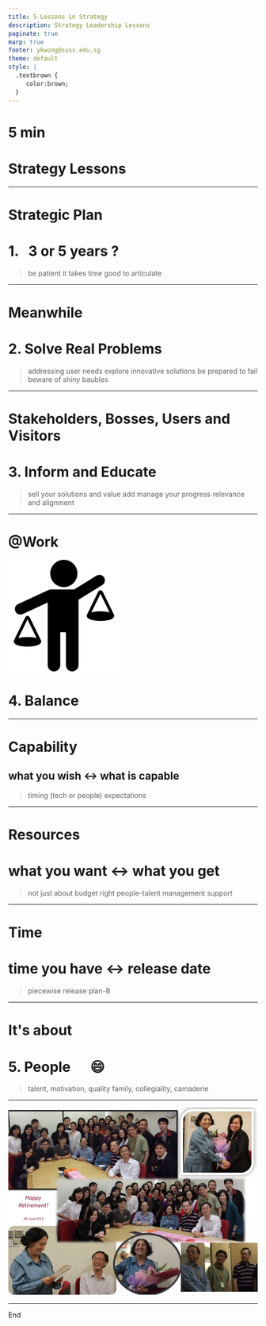 ```yaml
---
title: 5 Lessons in Strategy
description: Strategy Leadership Lessons
paginate: true
marp: true
footer: ykwong@suss.edu.sg
theme: default
style: |
  .textbrown {
     color:brown;
  }
---
```


<!-- _class: invert -->

# 5 min

# Strategy Lessons <!--- fit --->

<!-- Speaker notes:

* TimeFrame

* Solve Real Problems

* Communications

* Balance

* People
-->

---

# Strategic Plan

# 1. &nbsp; 3 or 5 years ? &nbsp; &nbsp;<!--- fit --->

> be patient it takes time
> good to articulate

<!-- Speaker notes:

* It takes time for you to implement and then reflect on the successes or shortcomings.

* It helps to present your case to stakeholders, other departments and visitors. Over time, you get better at articulating what your strategic and operational needs are.

* e.g. Content strategy, Mobile First, Online strategy
-->

---

# Meanwhile

# 2. Solve Real Problems<!--- fit --->

> addressing user needs
> explore innovative solutions
> be prepared to fail
> beware of shiny baubles

<!-- Speaker notes:

* Easier to justify your time investment when you're solving specific problems. Also, you see results - which is encouraging. You know you're on the right track.

* It would be good to have some flexibility to solve the problems you like.

* e.g. LMS, XML-DITA
-->

---

# Stakeholders, Bosses, Users and Visitors

# 3. Inform and Educate<!--- fit --->

> sell your solutions and value add
> manage your progress
> relevance and alignment

<!-- Speaker notes:

* Believe in yourself. Keep honest. Inform your bosses (most of them are there to help you!).

* If need be, educate your bosses. Keep the big picture but allow yourself to show up in the attention to details.

* e.g. Cloud computing, Implementation, External presentations
-->

---

# @Work

![bg right:38% 70%](assets/balance7.png)

# 4. Balance &nbsp; <!--- fit --->

<!-- Speaker notes:

* not work-life balance

-->

---

<!-- _backgroundColor: lightblue -->

# Capability

## what you wish &harr; what is capable<!--- fit --->

> timing (tech or people)
> expectations

<!-- Speaker notes:

* new tech - old skills

* e.g. programming, networking and security frameworks
-->

---

<!-- _backgroundColor: lightblue -->

# Resources

# what you want &harr; what you get<!--- fit --->

> not just about budget
> right people-talent
> management support

<!-- Speaker notes:

* think hard about training

* contracts, motivation, tech leadership
-->

---

<!-- _backgroundColor: lightblue -->

# Time

# time you have &harr; release date<!--- fit --->

> piecewise release
> plan-B

<!-- Speaker notes:

* rapid prototyping

* iterative

* e.g. UniLEARN, SUSSReader -> WebReader
-->

---

# It's about

# 5. People &nbsp;&nbsp;&nbsp;&nbsp; :smile:<!-- fit -->

> talent, motivation, quality
> family, collegiality, camaderie

<!-- Speaker notes:

* Talent, Hire, reHire, Contracts, Medical Problems, PWD, Age

* Motivation, family, camaderies, collegiality, quality
-->

---

![bg height:20cm](assets/NeelamRetires.jpg)

---

End


